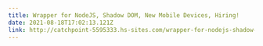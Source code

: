 ```yaml
---
title: Wrapper for NodeJS, Shadow DOM, New Mobile Devices, Hiring!
date: 2021-08-18T17:02:13.121Z
link: http://catchpoint-5595333.hs-sites.com/wrapper-for-nodejs-shadow-dom-new-mobile-devices-hiring
---
```

